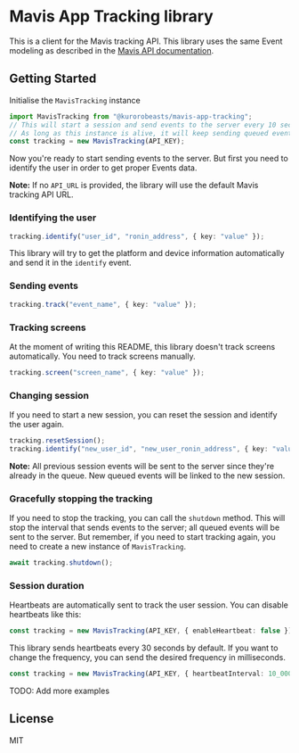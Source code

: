 # Mavis App Tracking library
This is a client for the Mavis tracking API. This library uses the same Event modeling as described in the [Mavis API documentation](https://docs.skymavis.com/mavis/app-tracking/guides/tracking-api#events). 
## Getting Started

Initialise the `MavisTracking` instance
```typescript
import MavisTracking from "@kurorobeasts/mavis-app-tracking";
// This will start a session and send events to the server every 10 seconds by default.
// As long as this instance is alive, it will keep sending queued events to the server unless explicitely stopped.
const tracking = new MavisTracking(API_KEY);
```
Now you're ready to start sending events to the server. But first you need to identify the user in order to get proper Events data.

**Note:** If no `API_URL` is provided, the library will use the default Mavis tracking API URL.
### Identifying the user
```typescript
tracking.identify("user_id", "ronin_address", { key: "value" });
````
This library will try to get the platform and device information automatically and send it in the `identify` event.

### Sending events
```typescript
tracking.track("event_name", { key: "value" });
```
### Tracking screens
At the moment of writing this README, this library doesn't track screens automatically. You need to track screens manually.
```typescript
tracking.screen("screen_name", { key: "value" });
```
### Changing session
If you need to start a new session, you can reset the session and identify the user again.
```typescript
tracking.resetSession();
tracking.identify("new_user_id", "new_user_ronin_address", { key: "value"});
```
**Note:** All previous session events will be sent to the server since they're already in the queue. New queued events will be linked to the new session.
### Gracefully stopping the tracking
If you need to stop the tracking, you can call the `shutdown` method. This will stop the interval that sends events to the server; all queued events will be sent to the server.
But remember, if you need to start tracking again, you need to create a new instance of `MavisTracking`.
```typescript
await tracking.shutdown();
```

### Session duration
Heartbeats are automatically sent to track the user session. You can disable heartbeats like this:
```typescript
const tracking = new MavisTracking(API_KEY, { enableHeartbeat: false });
```
This library sends heartbeats every 30 seconds by default. If you want to change the frequency, you can send the desired frequency in milliseconds.
```typescript
const tracking = new MavisTracking(API_KEY, { heartbeatInterval: 10_000 }); // 10 seconds
```
TODO: Add more examples
## License

MIT
